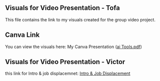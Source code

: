 ## Visuals for Video Presentation - Tofa
This file contains the link to my visuals created for the group video project.
## Canva Link
You can view the visuals here: My Canva Presentation ([ai Tools.pdf](https://github.com/user-attachments/files/22918424/ai.Tools.pdf))

## Visuals for Video Presentation - Victor
this link for Intro & job displacemnet:
[Intro & Job Displacement](file:///C:/Users/Victor%20Peters/OneDrive/Documents/school%20Applications/cpaterm1/CEP146/gorup%20presentation%201/intro%20and%20Job%20Displacement.pdf)
